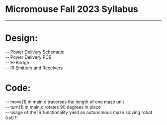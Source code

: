 # Micromouse Fall 2023 Syllabus
- - - - - - - - - - - - - - - - - -  -

# Design: <br />
  -- Power Delivery Schematic <br />
  -- Power Delivery PCB <br />
  -- H-Bridge <br />
  -- IR Emitters and Receivers <br />

# Code: <br />
  -- move(1) in main.c traverses the length of one maze unit <br />
  -- turn(1) in main.c rotates 90 degrees in place <br />
  -- usage of the IR functionality yield an autonomous maze solving robot (rat) !! <br />
